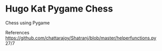 # Hugo Kat Pygame Chess
 Chess using Pygame

 References
 https://github.com/chattarajoy/Shatranj/blob/master/helperfunctions.py 27/7
